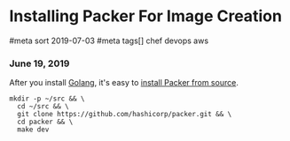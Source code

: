 # Installing Packer For Image Creation
#meta sort 2019-07-03
#meta tags[] chef devops aws
### June 19, 2019

After you install [Golang](https://golang.org/), it's
easy to [install Packer from source](https://www.packer.io/intro/getting-started/install.html#compiling-from-source).

```
mkdir -p ~/src && \
  cd ~/src && \
  git clone https://github.com/hashicorp/packer.git && \
  cd packer && \
  make dev
```